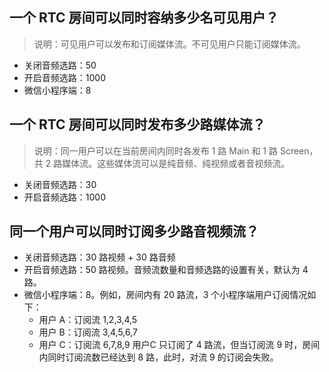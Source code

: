 ## 一个 RTC 房间可以同时容纳多少名可见用户？

> 说明：可见用户可以发布和订阅媒体流。不可见用户只能订阅媒体流。

- 关闭音频选路：50
- 开启音频选路：1000
- 微信小程序端：8
## 一个 RTC 房间可以同时发布多少路媒体流？

> 说明：同一用户可以在当前房间内同时各发布 1 路 Main 和 1 路 Screen，共 2 路媒体流。这些媒体流可以是纯音频、纯视频或者音视频流。

- 关闭音频选路：30
- 开启音频选路：1000

## 同一个用户可以同时订阅多少路音视频流？

- 关闭音频选路：30 路视频 + 30 路音频
- 开启音频选路：50 路视频。音频流数量和音频选路的设置有关，默认为 4 路。
- 微信小程序端：8。例如，房间内有 20 路流，3 个小程序端用户订阅情况如下：
    - 用户 A：订阅流 1,2,3,4,5
    - 用户 B：订阅流 3,4,5,6,7
    - 用户 C：订阅流 6,7,8,9
    用户C 只订阅了 4 路流，但当订阅流 9 时，房间内同时订阅流数已经达到 8 路，此时，对流 9 的订阅会失败。
